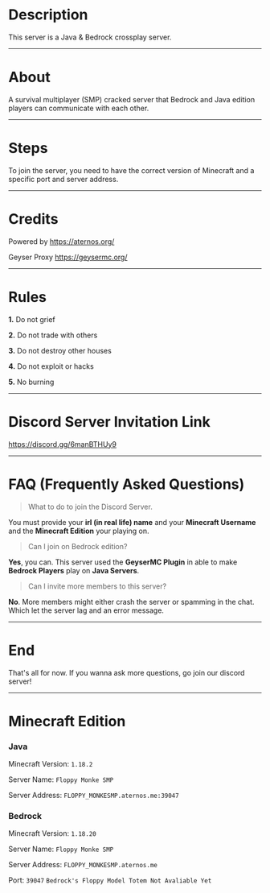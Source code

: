 # Description
This server is a Java & Bedrock crossplay server.

---

# About
A survival multiplayer (SMP) cracked server that Bedrock and Java edition players can communicate with each other.

---

# Steps
To join the server, you need to have the correct version of Minecraft and a specific port and server address.

---

# Credits
Powered by https://aternos.org/

Geyser Proxy https://geysermc.org/

---

# Rules
**1.** Do not grief

**2.** Do not trade with others

**3.** Do not destroy other houses

**4.** Do not exploit or hacks

**5.** No burning

---

# Discord Server Invitation Link
https://discord.gg/6manBTHUy9

---

# FAQ (Frequently Asked Questions)

> What to do to join the Discord Server.

You must provide your **irl (in real life) name** and your **Minecraft Username** and the **Minecraft Edition** your playing on. 

> Can I join on Bedrock edition? 

**Yes**, you can. This server used the **GeyserMC Plugin** in able to make **Bedrock Players** play on **Java Servers**. 

> Can I invite more members to this server?

**No**. More members might either crash the server or spamming in the chat. Which let the server lag and an error message. 

---
# End
That's all for now.
If you wanna ask more questions, go join our discord server!

---

# Minecraft Edition
### Java
Minecraft Version: `1.18.2`

Server Name: `Floppy Monke SMP`

Server Address: `FLOPPY_MONKESMP.aternos.me:39047`

### Bedrock
Minecraft Version: `1.18.20`

Server Name: `Floppy Monke SMP`

Server Address: `FLOPPY_MONKESMP.aternos.me`

Port: `39047`
`Bedrock's Floppy Model Totem Not Avaliable Yet`

